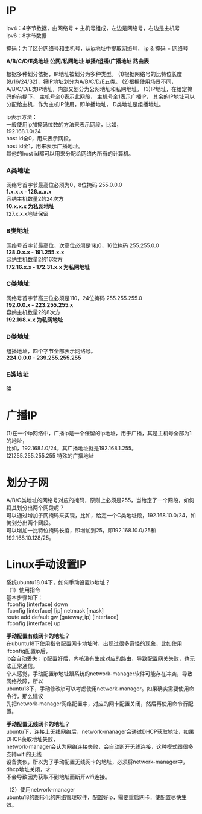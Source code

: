 # IP            
            
ipv4：4字节数据，由网络号 + 主机号组成，左边是网络号，右边是主机号            
ipv6：8字节数据            
            
掩码：为了区分网络号和主机号，从ip地址中提取网络号， ip & 掩码 = 网络号              

**A/B/C/D/E类地址**
**公网/私网地址**
**单播/组播/广播地址**
**路由表**

根据多种划分依据，IP地址被划分为多种类型。
(1)根据网络号的比特位长度(8/16/24/32)，将IP地址划分为A/B/C/D/E五类。
(2)根据使用场景不同，A/B/C/D/E类IP地址，内部又划分为公网地址和私网地址。
(3)IP地址，在给定掩码的前提下，
   主机号全0表示此网段，
   主机号全1表示广播IP，
   其余的IP地址可以分配给主机，作为主机IP使用，即单播地址，
   D类地址是组播地址。
        
ip表示方法：          
一般使用ip加掩码位数的方法来表示网段，比如，          
192.168.1.0/24          
host id全0，用来表示网段。          
host id全1，用来表示广播地址。          
其他的host id都可以用来分配给网络内所有的计算机。          
          
### A类地址          
网络号首字节最高位必须为0，8位掩码 255.0.0.0            
**1.x.x.x - 126.x.x.x**            
容纳主机数量2的24次方            
**10.x.x.x 为私网地址**            
127.x.x.x地址保留            
            
            
### B类地址          
网络号首字节最高位，次高位必须是1和0，16位掩码 255.255.0.0            
**128.0.x.x - 191.255.x.x**               
容纳主机数量2的16次方            
**172.16.x.x - 172.31.x.x 为私网地址**            
            
            
### C类地址          
网络号首字节高三位必须是110，24位掩码 255.255.255.0            
**192.0.0.x - 223.255.255.x**            
容纳主机数量2的8次方            
**192.168.x.x 为私网地址**            
            
        
### D类地址            
组播地址，四个字节全部表示网络号。          
**224.0.0.0 - 239.255.255.255**          
          
            
### E类地址            
略          
        
# 广播IP        
(1)在一个ip网络中，广播ip是一个保留的ip地址，用于广播，其是主机号全部为1的地址，          
   比如，192.168.1.0/24，其广播地址就是192.168.1.255。          
(2)255.255.255.255 特殊的广播地址    
    
# 划分子网            
A/B/C类地址的网络号对应的掩码，原则上必须是255，当给定了一个网段，如何将其划分出两个网段呢？    
可以通过增加子网掩码来实现，比如，给定一个C类地址段，192.168.10.0/24，如何划分出两个网段。  
可以增加一比特位掩码长度，即增加到25，即192.168.10.0/25和192.168.10.128/25。  
      
# Linux手动设置IP      
系统ubuntu18.04下，如何手动设置ip地址？        
（1）使用指令        
基本步骤如下：        
ifconfig  [interface]  down       
ifconfig  [interface]  [ip]  netmask  [mask]       
route add default gw [gateway_ip] [interface]     
ifconfig  [interface]  up       
    
**手动配置有线网卡的地址？**    
在ubuntu18下使用指令配置网卡地址时，出现过很多奇怪的现象，比如使用ifconfig配置ip后，      
ip会自动丢失；ip配置好后，内核没有生成对应的路由，导致配置网关失败，也无法正常通信。        
个人感觉，手动配置ip地址跟系统的network-manager软件可能存在冲突，导致网络故障，所以      
ubuntu18下，手动修改ip可以考虑使用network-manager。如果确实需要使用命令行，那么建议      
先把network-manager网络配置中，对应的网卡配置关闭，然后再使用命令行配置。      
    
**手动配置无线网卡的地址？**    
ubuntu下，连接上无线网络后，network-manager会通过DHCP获取地址，如果DHCP获取地址失败，    
network-manager会认为网络连接失败，会自动断开无线连接，这种模式跟很多支持wifi的无线    
设备类似，所以为了手动配置无线网卡的地址，必须将network-manager中，dhcp地址关闭，才    
不会导致因为获取不到地址而断开wifi连接。    
      
（2）使用network-manager      
ubuntu18的图形化的网络管理软件，配置好ip，需要重启网卡，使配置尽快生效。        
